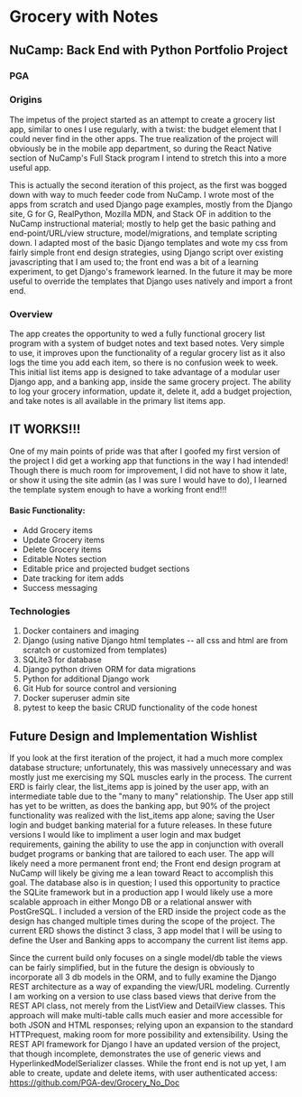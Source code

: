# Grocery with Notes

## NuCamp: Back End with Python Portfolio Project

### PGA

### Origins
The impetus of the project started as an attempt to create a grocery list app, similar to ones I use regularly, with a twist: the budget element that I could never find in the other apps. The true realization of the project will obviously be in the mobile app department, so during the React Native section of NuCamp's Full Stack program I intend to stretch this into a more useful app.

This is actually the second iteration of this project, as the first was bogged down with way to much feeder code from NuCamp. I wrote most of the apps from scratch and used Django page examples, mostly from the Django site, G for G, RealPython, Mozilla MDN, and Stack OF in addition to the NuCamp instructional material; mostly to help get the basic pathing and end-point/URL/view structure, model/migrations, and template scripting down. I adapted most of the basic Django templates and wote my css from fairly simple front end design strategies, using Django script over existing javascripting that I am used to; the front end was a bit of a learning experiment, to get Django's framework learned. In the future it may be more useful to override the templates that Django uses natively and import a front end.

### Overview
The app creates the opportunity to wed a fully functional grocery list program with a system of budget notes and text based notes. Very simple to use, it improves upon the functionality of a regular grocery list as it also logs the time you add each item, so there is no confusion week to week. This initial list items app is designed to take advantage of a modular user Django app, and a banking app, inside the same grocery project. The ability to log your grocery information, update it, delete it, add a budget projection, and take notes is all available in the primary list items app.



## IT WORKS!!!
One of my main points of pride was that after I goofed my first version of the project I did get a working app that functions in the way I had intended! Though there is much room for improvement, I did not have to show it late, or show it using the site admin (as I was sure I would have to do), I learned the template system enough to have a working front end!!!
#### Basic Functionality:
* Add Grocery items
* Update Grocery items
* Delete Grocery items
* Editable Notes section
* Editable price and projected budget sections
* Date tracking for item adds
* Success messaging

### Technologies
1. Docker containers and imaging
2. Django (using native Django html templates -- all css and html are from scratch or customized from templates)
3. SQLite3 for database
4. Django python driven ORM for data migrations
5. Python for additional Django work
6. Git Hub for source control and versioning
7. Docker superuser admin site 
8. pytest to keep the basic CRUD functionality of the code honest


## Future Design and Implementation Wishlist
If you look at the first iteration of the project, it had a much more complex database structure; unfortunately, this was massively unnecessary and was mostly just me exercising my SQL muscles early in the process. The current ERD is fairly clear, the list_items app is joined by the user app, with an intermediate table due to the "many to many" relationship. The User app still has yet to be written, as does the banking app, but 90% of the project functionality was realized with the list_items app alone; saving the User login and budget banking material for a future releases. In these future versions I would like to impliment a user login and max budget requirements, gaining the ability to use the app in conjunction with overall budget programs or banking that are tailored to each user.
The app will likely need a more permanent front end; the Front end design program at NuCamp will likely be giving me a lean toward React to accomplish this goal. The database also is in question; I used this opportunity to practice the SQLite framework but in a production app I would likely use a more scalable approach in either Mongo DB or a relational answer with PostGreSQL.
I included a version of the ERD inside the project code as the design has changed multiple times during the scope of the project. The current ERD shows the distinct 3 class, 3 app model that I will be using to define the User and Banking apps to accompany the current list items app. 

Since the current build only focuses on a single model/db table the views can be fairly simplified, but in the future the design is obviously to incorporate all 3 db models in the ORM, and to fully examine the Django REST architecture as a way of expanding the view/URL modeling. Currently I am working on a version to use class based views that derive from the REST API class, not merely from the ListView and DetailView classes. This approach will make multi-table calls much easier and more accessible for both JSON and HTML responses; relying upon an expansion to the standard HTTPrequest, making room for more possibility and extensibility. Using the REST API framework for Django I have an updated version of the project, that though incomplete, demonstrates the use of generic views and HyperlinkedModelSerializer classes. While the front end is not up yet, I am able to create, update and delete items, with user authenticated access: https://github.com/PGA-dev/Grocery_No_Doc
